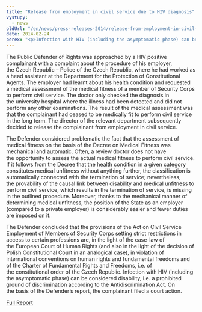 ```yaml
---
title: "Release from employment in civil service due to HIV diagnosis"
vystupy:
  - news
oldUrl: "/en/news/press-releases-2014/release-from-employment-in-civil-service-due-to-hiv-diagnosis/"
date: 2014-02-24
perex: "<p>Infection with HIV (including the asymptomatic phase) can be considered disability, i.e. a prohibited ground of discrimination according to the Antidiscrimination Act. On the basis of the Defender’s report, the complainant filed a court action.</p>"
---
```


<!-- imported from the old website -->

<p>The Public Defender of Rights was approached by a HIV positive complainant with a complaint about the procedure of his employer, the Czech Republic – Police of the Czech Republic, where he had worked as a head assistant at the Department for the Protection of Constitutional Agents. The employer had learnt about his health condition and requested a medical assessment of the medical fitness of a member of Security Corps to perform civil service. The doctor only checked the diagnosis in the university hospital where the illness had been detected and did not perform any other examinations. The result of the medical assessment was that the complainant had ceased to be medically fit to perform civil service in the long term. The director of the relevant department subsequently decided to release the complainant from employment in civil service.</p><p>The Defender considered problematic the fact that the assessment of medical fitness on the basis of the Decree on Medical Fitness was mechanical and automatic. Often, a review doctor does not have the opportunity to assess the actual medical fitness to perform civil service. If it follows from the Decree that the health condition in a given category constitutes medical unfitness without anything further, the classification is automatically connected with the termination of service; nevertheless, the provability of the causal link between disability and medical unfitness to perform civil service, which results in the termination of service, is missing in the outlined procedure. Moreover, thanks to the mechanical manner of determining medical unfitness, the position of the State as an employer (compared to a private employer) is considerably easier and fewer duties are imposed on it.</p><p>The Defender concluded that the provisions of the Act on Civil Service Employment of Members of Security Corps setting strict restrictions in access to certain professions are, in the light of the case-law of the European Court of Human Rights (and also in the light of the decision of Polish Constitutional Court in an analogical case), in violation of international conventions on human rights and fundamental freedoms and of the Charter of Fundamental Rights and Freedoms, i.e. of the constitutional order of the Czech Republic. Infection with HIV (including the asymptomatic phase) can be considered disability, i.e. a prohibited ground of discrimination according to the Antidiscrimination Act. On the basis of the Defender’s report, the complainant filed a court action.</p><p><a href="/uploads-import/DISKRIMINACE/Kauzy/prace/E_157-2012-DIS-JSK.pdf">Full Report</a></p>
